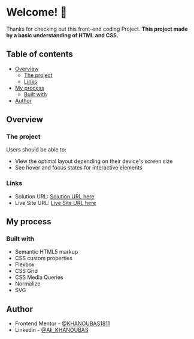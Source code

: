 # Welcome! 👋

Thanks for checking out this front-end coding Project.
**This project made by a basic understanding of HTML and CSS.**

## Table of contents

- [Overview](#overview)
  - [The project](#the-project)
  - [Links](#links)
- [My process](#my-process)
  - [Built with](#built-with)
- [Author](#author)


## Overview

### The project 

Users should be able to:

- View the optimal layout depending on their device's screen size
- See hover and focus states for interactive elements


### Links

- Solution URL: [Solution URL here](https://www.frontendmentor.io/solutions/responsive-landing-page-using-css-grid-hbyIEg77vH)
- Live Site URL: [Live Site URL here](https://khanoubas1811.github.io/product_card/)

## My process

### Built with

- Semantic HTML5 markup
- CSS custom properties
- Flexbox
- CSS Grid
- CSS Media Queries
- Normalize
- SVG


## Author

- Frontend Mentor - [@KHANOUBAS1811](https://www.frontendmentor.io/profile/KHANOUBAS1811)
- Linkedin - [@Ali_KHANOUBAS](https://www.linkedin.com/in/ali-khanoubas-2984b321a/)

